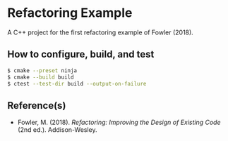 # Refactoring Example

A C++ project for the first refactoring example of Fowler (2018).

## How to configure, build, and test

```bash
$ cmake --preset ninja
$ cmake --build build
$ ctest --test-dir build --output-on-failure
```

## Reference(s)
* Fowler, M. (2018). _Refactoring: Improving the Design of Existing Code_ (2nd ed.). Addison-Wesley.
